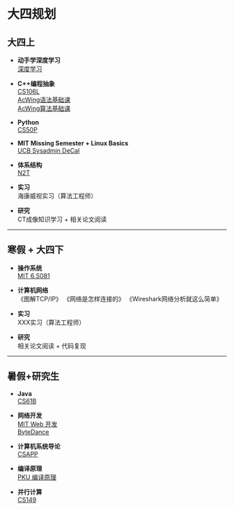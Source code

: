 # 大四规划

## 大四上

- **动手学深度学习**  
  [深度学习](https://zh.d2l.ai)

- **C++编程抽象**  
  [CS106L](https://csdiy.wiki/编程入门/cpp/CS106L/)  
  [AcWing语法基础课](https://www.acwing.com/activity/content/21/)  
  [AcWing算法基础课](https://www.acwing.com/activity/content/11/)

- **Python**  
  [CS50P](https://csdiy.wiki/编程入门/Python/CS50P/)

- **MIT Missing Semester + Linux Basics**  
  [UCB Sysadmin DeCal ](https://csdiy.wiki/编程入门/DeCal/)

- **体系结构**  
  [N2T](https://csdiy.wiki/体系结构/N2T/)
  
- **实习**  
  海康威视实习（算法工程师）

- **研究**  
  CT成像知识学习 + 相关论文阅读

---

## 寒假 + 大四下

- **操作系统**  
  [MIT 6.S081](https://csdiy.wiki/操作系统/MIT6.S081/)

- **计算机网络**  
  《图解TCP/IP》
  《网络是怎样连接的》
  《Wireshark网络分析就这么简单》

- **实习**  
  XXX实习（算法工程师）

- **研究**  
  相关论文阅读 + 代码复现

---

## 暑假+研究生

- **Java**  
  [CS61B](https://csdiy.wiki/数据结构与算法/CS61B/)

- **网络开发**  
  [MIT Web 开发](https://csdiy.wiki/Web开发/mitweb/)  
  [ByteDance](https://juejin.cn/course/bytetech)

- **计算机系统导论**  
  [CSAPP](https://csdiy.wiki/计算机系统基础/CSAPP/)

- **编译原理**  
  [PKU 编译原理](https://csdiy.wiki/编译原理/PKU-Compilers/)

- **并行计算**  
  [CS149](https://csdiy.wiki/并行与分布式系统/CS149/)
